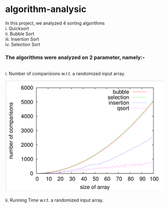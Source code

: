 # algorithm-analysic

In this project, we analyzed 4 sorting algorithms
<br>i. Quicksort
<br>ii. Bubble Sort
<br>iii. Insertion Sort
<br>iv. Selection Sort
<p>
<h3>The algorithms were analyzed on 2 parameter, namely:-</h3>
<br>i. Number of comparisions w.r.t. a randomized input array.

![Image](noc.png?raw=true "Number of comparisions")
<br>
<br>ii. Running Time w.r.t. a randomized input array.


